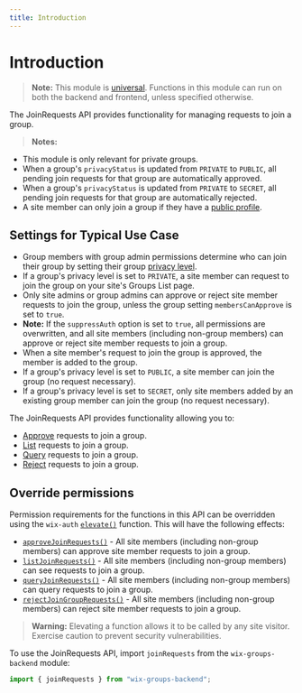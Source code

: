 ```yaml
---
title: Introduction
---
```


# Introduction

> **Note:** This module is
> [universal](/api-overview/api-versions#universal-modules).
> Functions in this module can run on both the backend and frontend,
> unless specified otherwise.

The JoinRequests API provides functionality for managing requests to join a group.

> **Notes:** 
+ This module is only relevant for private groups. 
+ When a group's `privacyStatus` is updated from `PRIVATE` to `PUBLIC`, all pending join requests for that group are automatically approved.
+ When a group's `privacyStatus` is updated from `PRIVATE` to `SECRET`, all pending join requests for that group are automatically rejected. 
+ A site member can only join a group if they have a [public profile]("https://support.wix.com/en/article/wix-groups-member-privacy-settings-for-groups").
  
## Settings for Typical Use Case
+ Group members with group admin permissions determine who can join their group by setting their group [privacy level](https://support.wix.com/en/article/wix-groups-about-groups#your-groups-privacy-permissions).
+ If a group's privacy level is set to `PRIVATE`, a site member can request to join the group on your site's Groups List page.
+ Only site admins or group admins can approve or reject site member requests to join the group, unless the group setting `membersCanApprove` is set to `true`. 
+ **Note:** If the `suppressAuth` option is set to `true`, all permissions are overwritten, and all site members (including non-group members) can approve or reject site member requests to join a group. 
+ When a site member's request to join the group is approved, the member is added to the group. 
+ If a group's privacy level is set to `PUBLIC`, a site member can join the group (no request necessary). 
+ If a group's privacy level is set to `SECRET`, only site members added by an existing group member can join the group (no request necessary). 
 
The JoinRequests API provides functionality allowing you to:  
 + [Approve](#approvejoinrequests) requests to join a group. 
 + [List](#listjoinrequests) requests to join a group. 
 + [Query](#queryjoinrequests) requests to join a group.
 + [Reject](#rejectjoinrequests) requests to join a group. 

## Override permissions
Permission requirements for the functions in this API can be overridden using the `wix-auth` [`elevate()`](https://www.wix.com/velo/reference/wix-auth/elevate) function. This will have the following effects:
 + [`approveJoinRequests()`](#approvejoinrequests) - All site members (including non-group members) can approve site member requests to join a group.
 + [`listJoinRequests()`](#listjoinrequests) - All site members (including non-group members) can see requests to join a group.
 + [`queryJoinRequests()`](#queryjoinrequests) - All site members (including non-group members) can query requests to join a group.
 + [`rejectJoinGroupRequests()`](#rejectjoinrequests) - All site members (including non-group members) can reject site member requests to join a group.

<blockquote class='warning'>
<p><strong>Warning:</strong> Elevating a function allows it to be called by any site visitor. Exercise caution to prevent security vulnerabilities.</p>
</blockquote>

To use the JoinRequests API, import `joinRequests` from the `wix-groups-backend` module:

```javascript
import { joinRequests } from "wix-groups-backend";
```

